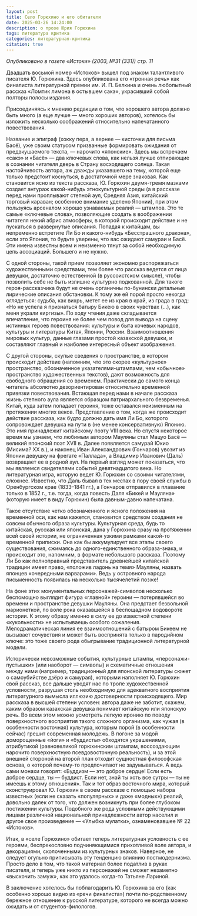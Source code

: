 ```yaml
---
layout: post
title: Село Горюхино и его обитатели
date: 2025-03-26 14:24:00
description: о прозе Юрия Горюхина
tags: литература критика
categories: литературная-критика
citation: true
---
```


*Опубликовано в газете «Истоки» (2003, №31 (331)) стр. 11*

Двадцать восьмой номер «Истоков» вышел под знаком талантливого писателя Ю. Горюхина. Здесь опубликована его «тронная речь» как финалиста литературной премии им. И. П. Белкина и очень любопытный рассказ «Ломтик лимона в остывшем сакэ», украсивший собой полторы полосы издания.

Присоединяясь к мнению редакции о том, что хорошего автора должно быть много (а еще лучше — много хороших авторов), хотелось бы изложить несколько соображений относительно напечатанного повествования.

Название и эпиграф (хокку пера, а вернее — кисточки для письма Басё), уже своим статусом призванные формировать ожидания от предвкушаемого текста, — нарочито «японские». Здесь мы встречаем «сакэ» и «Басё» — два ключевых слова, как нельзя лучше отпирающие в сознании читателя дверь в Страну восходящего солнца. Такая настойчивость автора, аж дважды указавшего на тему, которой еще только предстоит коснуться, в достаточной мере знаковая. Как становится ясно из текста рассказа, Ю. Горюхин двумя-тремя мазками создает антураж какой-нибудь этнокультурной среды (а в рассказе перед нами проплывают степной аул, Средняя Азия, китайский торговый караван; особенное внимание уделено Японии), при этом пользуясь арсеналом хорошо узнаваемых реалий — штампов. Это те самые «ключевые слова», позволяющие создать в воображении читателя некий абрис атмосферы, в которой происходит действие и не пускаться в развернутые описания. Попадая к китайцам, вы непременно встретите Ли Бо и какого-нибудь «Бесстрашного дракона», если это Япония, то будьте уверены, что вас ожидают самураи и Басё. Эти имена известны всем и неизменно тянут за собой необходимую цепь ассоциаций. Большего и не нужно.

С одной стороны, такой прием позволяет экономно распоряжаться художественными средствами, тем более что рассказ ведется от лица девушки, достаточно естественной (в руссоистском смысле), чтобы позволить себе не быть излишне культурно подкованной. Для такого героя-рассказчика будут не очень органичны по-бунински детальные лирические описания обстановки. К тому же ей порой просто некогда оглядеться: судьба, как вихрь, метет ее из края в край, из града в град: «Но не успела я признаться батыру Бикею в своих чувствах (…), как меня украли киргизы». По ходу чтения даже складывается впечатление, что героиня не более чем повод для вывода на сцену истинных героев повествования: культуры и быта кочевых народов, культуры и литературы Китая, Японии, России. Взаимоотношения мировых культур, данные глазами простой казахской девушки, и составляют главный и наиболее интересный объект изображения.

С другой стороны, скупые сведения о пространстве, в котором происходит действие (напомним, что это скорее «культурное» пространство, обозначенное указателями-штампами, чем «обычное» пространство художественных текстов), дают возможность для свободного обращения со временем. Практически до самого конца читатель абсолютно дезориентирован относительно временной привязки повествования. Встающая перед нами в начале рассказа жизнь степного аула является образцом патриархального безвременья. Китай, куда затем попадает героиня, тоже оставался неизменным на протяжении многих веков. Представление о том, когда же происходит действие рассказа, как будто должно дать имя Ли Бо, которого сопровождает девушка на пути в (не менее консервативную) Японию. Это имя принадлежит китайскому поэту VIII века. Но спустя некоторое время мы узнаем, что любимым автором Мауляны стал Мацуо Басё — великий японский поэт XVII в. Далее появляется самурай Юкио (Мисима? XX в.), и наконец Иван Александрович (Гончаров) увозит из Японии девушку на фрегате «Паллада», а Владимир Иванович (Даль) возвращает ее в родной аул. На первый взгляд может показаться, что мы являемся свидетелями событий девятнадцатого века. Но литературная игра, которую ведет Ю. Горюхин со своими читателями, сложнее. Известно, что Даль бывал в тех местах в пору своей службы в Оренбургском крае (1833–1841 гг.), а Гончаров отправился в плавание только в 1852 г., т.е. тогда, когда повесть Даля «Бикей и Мауляна» (которую имеет в виду Горюхин) была давным-давно напечатана.

Такое отсутствие четко обозначенного и ясного положения на временной оси, как нам кажется, становится средством создания не совсем обычного образа культуры. Культурная среда, будь то китайская, русская или японская, дана у Горюхина сразу на протяжении всей своей истории, не ограниченная узкими рамками какой-то временной приписки. Она как бы аккумулирует все этапы своего существования, сжимаясь до одного-единственного образа-знака, и происходит это, напомним, в формате небольшого рассказа. Поэтому Ли Бо как полноправный представитель древнейшей китайской традиции имеет право, «положив ладонь на темя» Мауляны, назвать японцев «очередными варварами». Ведь у островного народа письменность появилась на несколько тысячелетий позже!

На фоне этих монументальных персонажей-символов несколько беспомощно выглядит фигура «главной» героини — потерявшейся во времени и пространстве девушки Мауляны. Она предстает безвольной марионеткой, по воле рока оказавшейся в беспощадном водовороте истории. К этому образу именно в силу ее до известной степени «кукольности» не испытываешь особого сожаления. Мелодраматическая линия ее взаимоотношений с батыром Бикеем не вызывает сочувствия и может быть воспринята только в пародийном ключе: это тоже своего рода обыгрывание традиционной литературной модели.

Исторически невозможные события, культурные штампы, «персонажи-пустышки» (или наоборот — символы) и схематичные отношения между ними (например, традиционный для японской литературы сюжет о самоубийстве дзёро и самурая), которыми наполняет Ю. Горюхин свой рассказ, все дальше уводят нас по тропе художественной условности, разрушая столь необходимую для адекватного восприятия литературного вымысла иллюзию достоверности происходящего. Мир рассказа в высшей степени условен: автора даже не заботит, скажем, каким образом казахская девушка понимает китайскую или японскую речь. Во всем этом можно усмотреть легкую иронию по поводу поверхностного восприятия такого сложного организма, как чужая (в особенности восточная) культура, которым порой (в особенности сейчас) грешит современная молодежь. В погоне за модой доморощенные «йоги» и «буддисты» обходятся украшениями, атрибутикой (равновеликой горюхинским штампам, воссоздающим нарочито поверхностную псевдовосточную реальность), и за этой внешней стороной на второй план отходит сущностная философская основа, о которой почему-то предпочитают не задумываться. А ведь сами монахи говорят: «Буддизм — это доброе сердце! Если есть доброе сердце, ты — буддист. Если нет, знай ты хоть все сутры — ты не имеешь к этому отношения». Так и тот образ восточного мира, который сконструировал Ю. Горюхин в своем рассказе с помощью набора известных (если не сказать «популярных» и даже «модных») реалий, довольно далек от того, что должен возникнуть при более глубоком постижении культуры. Подобного же рода условными действующими лицами различной национальной принадлежности автор населил и другое свое произведение — «Улыбка мулатки», ознаменовавшее № 22 «Истоков».

Итак, в «селе Горюхино» обитает теперь литературная условность с ее героями, беспрекословно подчиняющимися прихотливой воле автора, и декорациями, сколоченными из культурных знаков. Наверное, не следует огульно приписывать эту тенденцию влиянию постмодернизма. Просто дело в том, что такой материал более податлив в руках писателя, и теперь уже никто из персонажей не сможет незаметно «выскочить замуж», как это удалось когда-то Татьяне Лариной.

В заключение хотелось бы поблагодарить Ю. Горюхина за его (как особенно хорошо видно из «речи финалиста») почти по-родственному бережное отношение к русской литературе, которого не всегда можно ожидать и от студентов-филологов.




